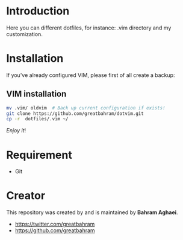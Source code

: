 # Introduction

Here you can different dotfiles, for instance: .vim directory and my customization.

# Installation

If you've already configured VIM, please first of all create a backup:

## VIM installation

```bash
mv .vim/ oldvim  # Back up current configuration if exists!
git clone https://github.com/greatbahram/dotvim.git
cp -r  dotfiles/.vim ~/
```

*Enjoy it*!

# Requirement

* Git

# Creator

This repository was created by and is maintained by **Bahram Aghaei**.

* https://twitter.com/greatbahram
* https://github.com/greatbahram